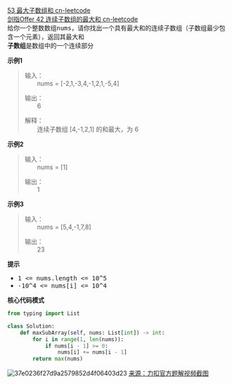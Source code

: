 [53 最大子数组和 cn-leetcode](https://leetcode.cn/problems/maximum-subarray/)
<br>[剑指Offer 42 连续子数组的最大和 cn-leetcode](https://leetcode.cn/problems/lian-xu-zi-shu-zu-de-zui-da-he-lcof/)
<br>给你一个整数数组<kbd>nums</kbd>，请你找出一个具有最大和的连续子数组（子数组最少包含一个元素），返回其最大和
<br>**子数组**是数组中的一个连续部分

**示例1**
>输入：
> <br>&emsp;&emsp;nums = [-2,1,-3,4,-1,2,1,-5,4]
> 
>输出：
> <br>&emsp;&emsp;6
> 
>解释：
> <br>&emsp;&emsp;连续子数组 [4,-1,2,1] 的和最大，为 6

**示例2**
>输入：
> <br>&emsp;&emsp;nums = [1]
> 
>输出：
> <br>&emsp;&emsp;1

**示例3**
>输入：
> <br>&emsp;&emsp;nums = [5,4,-1,7,8]
> 
>输出：
> <br>&emsp;&emsp;23

**提示**
<ul>
<li><kbd>1 <= nums.length <= 10^5</kbd></li>
<li><kbd>-10^4 <= nums[i] <= 10^4</kbd></li>
</ul>

**核心代码模式**

```python
from typing import List

class Solution:
    def maxSubArray(self, nums: List[int]) -> int:
        for i in range(1, len(nums)):
            if nums[i - 1] >= 0:
                nums[i] += nums[i - 1]
        return max(nums)
```

![37e0236f27d9a2579852d4f06403d23](https://user-images.githubusercontent.com/92873873/197192434-e9b6c9a8-2a1b-4d91-afa0-70c09fa3a9a9.png)
[来源：力扣官方题解视频截图](https://leetcode.cn/problems/maximum-subarray/solution/zui-da-zi-xu-he-by-leetcode-solution/)

